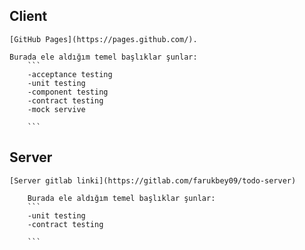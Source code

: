 ## Client
    [GitHub Pages](https://pages.github.com/).

    Burada ele aldığım temel başlıklar şunlar:
        ```
        -acceptance testing
        -unit testing
        -component testing
        -contract testing
        -mock servive

        ```


## Server
    [Server gitlab linki](https://gitlab.com/farukbey09/todo-server)

        Burada ele aldığım temel başlıklar şunlar:
        ```
        -unit testing
        -contract testing

        ```
